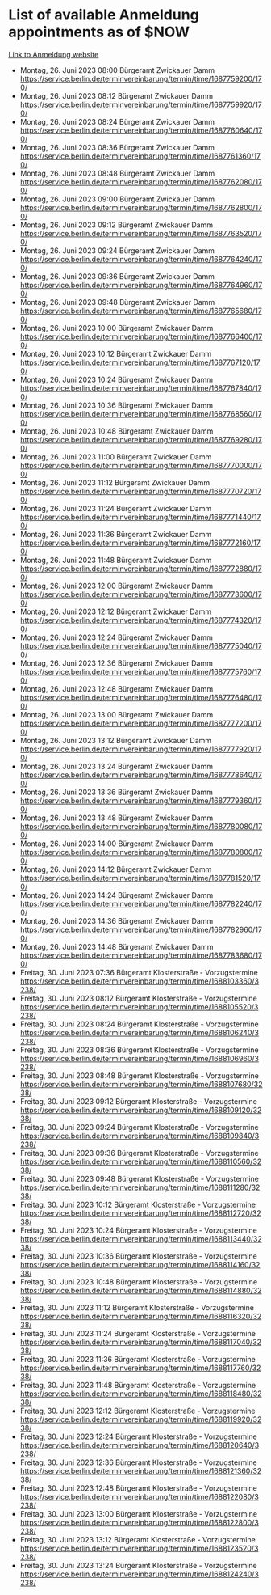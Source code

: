 # List of available Anmeldung appointments as of $NOW
[Link to Anmeldung website](https://service.berlin.de/terminvereinbarung/termin/tag.php?termin=1&anliegen[]=120686&dienstleisterlist=122210,122217,327316,122219,327312,122227,327314,122231,327346,122243,327348,122254,122252,329742,122260,329745,122262,329748,122271,327278,122273,327274,122277,327276,330436,122280,327294,122282,327290,122284,327292,122291,327270,122285,327266,122286,327264,122296,327268,150230,329760,122297,327286,122294,327284,122312,329763,122314,329775,122304,327330,122311,327334,122309,327332,317869,122281,327352,122279,329772,122283,122276,327324,122274,327326,122267,329766,122246,327318,122251,327320,122257,327322,122208,327298,122226,327300&herkunft=http%3A%2F%2Fservice.berlin.de%2Fdienstleistung%2F120686%2F)
- Montag, 26. Juni 2023 08:00 Bürgeramt Zwickauer Damm https://service.berlin.de/terminvereinbarung/termin/time/1687759200/170/
- Montag, 26. Juni 2023 08:12 Bürgeramt Zwickauer Damm https://service.berlin.de/terminvereinbarung/termin/time/1687759920/170/
- Montag, 26. Juni 2023 08:24 Bürgeramt Zwickauer Damm https://service.berlin.de/terminvereinbarung/termin/time/1687760640/170/
- Montag, 26. Juni 2023 08:36 Bürgeramt Zwickauer Damm https://service.berlin.de/terminvereinbarung/termin/time/1687761360/170/
- Montag, 26. Juni 2023 08:48 Bürgeramt Zwickauer Damm https://service.berlin.de/terminvereinbarung/termin/time/1687762080/170/
- Montag, 26. Juni 2023 09:00 Bürgeramt Zwickauer Damm https://service.berlin.de/terminvereinbarung/termin/time/1687762800/170/
- Montag, 26. Juni 2023 09:12 Bürgeramt Zwickauer Damm https://service.berlin.de/terminvereinbarung/termin/time/1687763520/170/
- Montag, 26. Juni 2023 09:24 Bürgeramt Zwickauer Damm https://service.berlin.de/terminvereinbarung/termin/time/1687764240/170/
- Montag, 26. Juni 2023 09:36 Bürgeramt Zwickauer Damm https://service.berlin.de/terminvereinbarung/termin/time/1687764960/170/
- Montag, 26. Juni 2023 09:48 Bürgeramt Zwickauer Damm https://service.berlin.de/terminvereinbarung/termin/time/1687765680/170/
- Montag, 26. Juni 2023 10:00 Bürgeramt Zwickauer Damm https://service.berlin.de/terminvereinbarung/termin/time/1687766400/170/
- Montag, 26. Juni 2023 10:12 Bürgeramt Zwickauer Damm https://service.berlin.de/terminvereinbarung/termin/time/1687767120/170/
- Montag, 26. Juni 2023 10:24 Bürgeramt Zwickauer Damm https://service.berlin.de/terminvereinbarung/termin/time/1687767840/170/
- Montag, 26. Juni 2023 10:36 Bürgeramt Zwickauer Damm https://service.berlin.de/terminvereinbarung/termin/time/1687768560/170/
- Montag, 26. Juni 2023 10:48 Bürgeramt Zwickauer Damm https://service.berlin.de/terminvereinbarung/termin/time/1687769280/170/
- Montag, 26. Juni 2023 11:00 Bürgeramt Zwickauer Damm https://service.berlin.de/terminvereinbarung/termin/time/1687770000/170/
- Montag, 26. Juni 2023 11:12 Bürgeramt Zwickauer Damm https://service.berlin.de/terminvereinbarung/termin/time/1687770720/170/
- Montag, 26. Juni 2023 11:24 Bürgeramt Zwickauer Damm https://service.berlin.de/terminvereinbarung/termin/time/1687771440/170/
- Montag, 26. Juni 2023 11:36 Bürgeramt Zwickauer Damm https://service.berlin.de/terminvereinbarung/termin/time/1687772160/170/
- Montag, 26. Juni 2023 11:48 Bürgeramt Zwickauer Damm https://service.berlin.de/terminvereinbarung/termin/time/1687772880/170/
- Montag, 26. Juni 2023 12:00 Bürgeramt Zwickauer Damm https://service.berlin.de/terminvereinbarung/termin/time/1687773600/170/
- Montag, 26. Juni 2023 12:12 Bürgeramt Zwickauer Damm https://service.berlin.de/terminvereinbarung/termin/time/1687774320/170/
- Montag, 26. Juni 2023 12:24 Bürgeramt Zwickauer Damm https://service.berlin.de/terminvereinbarung/termin/time/1687775040/170/
- Montag, 26. Juni 2023 12:36 Bürgeramt Zwickauer Damm https://service.berlin.de/terminvereinbarung/termin/time/1687775760/170/
- Montag, 26. Juni 2023 12:48 Bürgeramt Zwickauer Damm https://service.berlin.de/terminvereinbarung/termin/time/1687776480/170/
- Montag, 26. Juni 2023 13:00 Bürgeramt Zwickauer Damm https://service.berlin.de/terminvereinbarung/termin/time/1687777200/170/
- Montag, 26. Juni 2023 13:12 Bürgeramt Zwickauer Damm https://service.berlin.de/terminvereinbarung/termin/time/1687777920/170/
- Montag, 26. Juni 2023 13:24 Bürgeramt Zwickauer Damm https://service.berlin.de/terminvereinbarung/termin/time/1687778640/170/
- Montag, 26. Juni 2023 13:36 Bürgeramt Zwickauer Damm https://service.berlin.de/terminvereinbarung/termin/time/1687779360/170/
- Montag, 26. Juni 2023 13:48 Bürgeramt Zwickauer Damm https://service.berlin.de/terminvereinbarung/termin/time/1687780080/170/
- Montag, 26. Juni 2023 14:00 Bürgeramt Zwickauer Damm https://service.berlin.de/terminvereinbarung/termin/time/1687780800/170/
- Montag, 26. Juni 2023 14:12 Bürgeramt Zwickauer Damm https://service.berlin.de/terminvereinbarung/termin/time/1687781520/170/
- Montag, 26. Juni 2023 14:24 Bürgeramt Zwickauer Damm https://service.berlin.de/terminvereinbarung/termin/time/1687782240/170/
- Montag, 26. Juni 2023 14:36 Bürgeramt Zwickauer Damm https://service.berlin.de/terminvereinbarung/termin/time/1687782960/170/
- Montag, 26. Juni 2023 14:48 Bürgeramt Zwickauer Damm https://service.berlin.de/terminvereinbarung/termin/time/1687783680/170/
- Freitag, 30. Juni 2023 07:36 Bürgeramt Klosterstraße - Vorzugstermine https://service.berlin.de/terminvereinbarung/termin/time/1688103360/3238/
- Freitag, 30. Juni 2023 08:12 Bürgeramt Klosterstraße - Vorzugstermine https://service.berlin.de/terminvereinbarung/termin/time/1688105520/3238/
- Freitag, 30. Juni 2023 08:24 Bürgeramt Klosterstraße - Vorzugstermine https://service.berlin.de/terminvereinbarung/termin/time/1688106240/3238/
- Freitag, 30. Juni 2023 08:36 Bürgeramt Klosterstraße - Vorzugstermine https://service.berlin.de/terminvereinbarung/termin/time/1688106960/3238/
- Freitag, 30. Juni 2023 08:48 Bürgeramt Klosterstraße - Vorzugstermine https://service.berlin.de/terminvereinbarung/termin/time/1688107680/3238/
- Freitag, 30. Juni 2023 09:12 Bürgeramt Klosterstraße - Vorzugstermine https://service.berlin.de/terminvereinbarung/termin/time/1688109120/3238/
- Freitag, 30. Juni 2023 09:24 Bürgeramt Klosterstraße - Vorzugstermine https://service.berlin.de/terminvereinbarung/termin/time/1688109840/3238/
- Freitag, 30. Juni 2023 09:36 Bürgeramt Klosterstraße - Vorzugstermine https://service.berlin.de/terminvereinbarung/termin/time/1688110560/3238/
- Freitag, 30. Juni 2023 09:48 Bürgeramt Klosterstraße - Vorzugstermine https://service.berlin.de/terminvereinbarung/termin/time/1688111280/3238/
- Freitag, 30. Juni 2023 10:12 Bürgeramt Klosterstraße - Vorzugstermine https://service.berlin.de/terminvereinbarung/termin/time/1688112720/3238/
- Freitag, 30. Juni 2023 10:24 Bürgeramt Klosterstraße - Vorzugstermine https://service.berlin.de/terminvereinbarung/termin/time/1688113440/3238/
- Freitag, 30. Juni 2023 10:36 Bürgeramt Klosterstraße - Vorzugstermine https://service.berlin.de/terminvereinbarung/termin/time/1688114160/3238/
- Freitag, 30. Juni 2023 10:48 Bürgeramt Klosterstraße - Vorzugstermine https://service.berlin.de/terminvereinbarung/termin/time/1688114880/3238/
- Freitag, 30. Juni 2023 11:12 Bürgeramt Klosterstraße - Vorzugstermine https://service.berlin.de/terminvereinbarung/termin/time/1688116320/3238/
- Freitag, 30. Juni 2023 11:24 Bürgeramt Klosterstraße - Vorzugstermine https://service.berlin.de/terminvereinbarung/termin/time/1688117040/3238/
- Freitag, 30. Juni 2023 11:36 Bürgeramt Klosterstraße - Vorzugstermine https://service.berlin.de/terminvereinbarung/termin/time/1688117760/3238/
- Freitag, 30. Juni 2023 11:48 Bürgeramt Klosterstraße - Vorzugstermine https://service.berlin.de/terminvereinbarung/termin/time/1688118480/3238/
- Freitag, 30. Juni 2023 12:12 Bürgeramt Klosterstraße - Vorzugstermine https://service.berlin.de/terminvereinbarung/termin/time/1688119920/3238/
- Freitag, 30. Juni 2023 12:24 Bürgeramt Klosterstraße - Vorzugstermine https://service.berlin.de/terminvereinbarung/termin/time/1688120640/3238/
- Freitag, 30. Juni 2023 12:36 Bürgeramt Klosterstraße - Vorzugstermine https://service.berlin.de/terminvereinbarung/termin/time/1688121360/3238/
- Freitag, 30. Juni 2023 12:48 Bürgeramt Klosterstraße - Vorzugstermine https://service.berlin.de/terminvereinbarung/termin/time/1688122080/3238/
- Freitag, 30. Juni 2023 13:00 Bürgeramt Klosterstraße - Vorzugstermine https://service.berlin.de/terminvereinbarung/termin/time/1688122800/3238/
- Freitag, 30. Juni 2023 13:12 Bürgeramt Klosterstraße - Vorzugstermine https://service.berlin.de/terminvereinbarung/termin/time/1688123520/3238/
- Freitag, 30. Juni 2023 13:24 Bürgeramt Klosterstraße - Vorzugstermine https://service.berlin.de/terminvereinbarung/termin/time/1688124240/3238/
